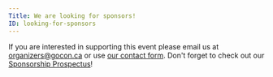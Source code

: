 ```yaml
---
Title: We are looking for sponsors!
ID: looking-for-sponsors
---
```


If you are interested in supporting this event please email us at [organizers@gocon.ca](mailto:organizers@gocon.ca) or use [our contact form](/contact/). Don't forget to check out our [Sponsorship Prospectus](/pdf/prospectus.pdf)!
